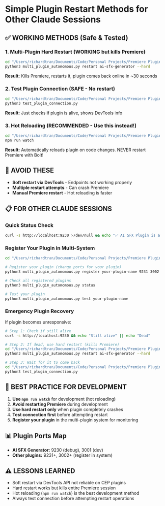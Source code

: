 # Simple Plugin Restart Methods for Other Claude Sessions

## ✅ WORKING METHODS (Safe & Tested)

### 1. **Multi-Plugin Hard Restart** (WORKING but kills Premiere)
```bash
cd "/Users/richardtran/Documents/Code/Personal Projects/Premiere Plugins/Ai SFX/AI-SFX-Bolt/MultiPluginSystem"
python3 multi_plugin_autonomous.py restart ai-sfx-generator --hard
```
**Result:** Kills Premiere, restarts it, plugin comes back online in ~30 seconds

### 2. **Test Plugin Connection** (SAFE - No restart)
```bash
cd "/Users/richardtran/Documents/Code/Personal Projects/Premiere Plugins/Ai SFX/AI-SFX-Bolt"
python3 test_plugin_connection.py
```
**Result:** Just checks if plugin is alive, shows DevTools info

### 3. **Hot Reloading** (RECOMMENDED - Use this instead!)
```bash
cd "/Users/richardtran/Documents/Code/Personal Projects/Premiere Plugins/Ai SFX/AI-SFX-Bolt"
npm run watch
```
**Result:** Automatically reloads plugin on code changes. NEVER restart Premiere with Bolt!

## 🚫 AVOID THESE

- **Soft restart via DevTools** - Endpoints not working properly
- **Multiple restart attempts** - Can crash Premiere
- **Manual Premiere restart** - Hot reloading is faster

## 📋 FOR OTHER CLAUDE SESSIONS

### Quick Status Check
```bash
curl -s http://localhost:9230 >/dev/null && echo "✅ AI SFX Plugin is alive" || echo "❌ Plugin not responding"
```

### Register Your Plugin in Multi-System
```bash
cd "/Users/richardtran/Documents/Code/Personal Projects/Premiere Plugins/Ai SFX/AI-SFX-Bolt/MultiPluginSystem"

# Register your plugin (change ports for your plugin)
python3 multi_plugin_autonomous.py register your-plugin-name 9231 3002 "Your Plugin Name"

# Check all registered plugins
python3 multi_plugin_autonomous.py status

# Test your plugin
python3 multi_plugin_autonomous.py test your-plugin-name
```

### Emergency Plugin Recovery
If plugin becomes unresponsive:
```bash
# Step 1: Check if still alive
curl -s http://localhost:9230 && echo "Still alive" || echo "Dead"

# Step 2: If dead, use hard restart (kills Premiere)
cd "/Users/richardtran/Documents/Code/Personal Projects/Premiere Plugins/Ai SFX/AI-SFX-Bolt/MultiPluginSystem"
python3 multi_plugin_autonomous.py restart ai-sfx-generator --hard

# Step 3: Wait for it to come back
cd "/Users/richardtran/Documents/Code/Personal Projects/Premiere Plugins/Ai SFX/AI-SFX-Bolt"
python3 test_plugin_connection.py
```

## 🎯 BEST PRACTICE FOR DEVELOPMENT

1. **Use `npm run watch`** for development (hot reloading)
2. **Avoid restarting Premiere** during development  
3. **Use hard restart only** when plugin completely crashes
4. **Test connection first** before attempting restart
5. **Register your plugin** in the multi-plugin system for monitoring

## 📊 Plugin Ports Map
- **AI SFX Generator:** 9230 (debug), 3001 (dev)
- **Other plugins:** 9231+, 3002+ (register in system)

## ⚠️ LESSONS LEARNED
- Soft restart via DevTools API not reliable on CEP plugins
- Hard restart works but kills entire Premiere session
- Hot reloading (`npm run watch`) is the best development method
- Always test connection before attempting restart operations